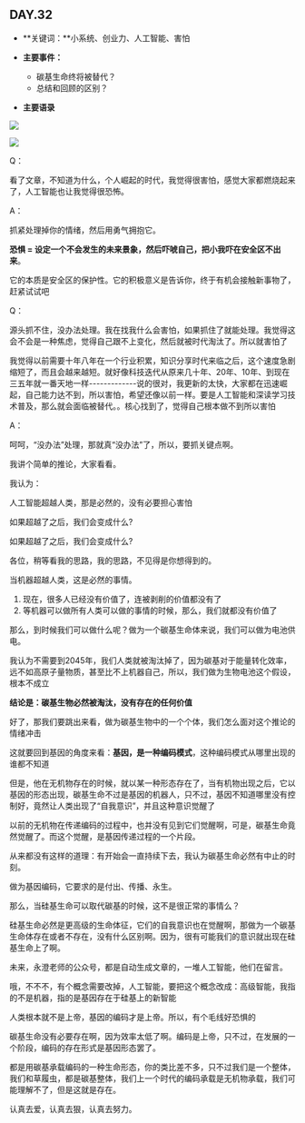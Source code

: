 ## DAY.32
+ **关键词：**小系统、创业力、人工智能、害怕
+ **主要事件：**
    + 碳基生命终将被替代？
    + 总结和回顾的区别？
    
+ **主要语录**


![](./_image/359474645507784303.jpg)

![](./_image/49568894614564926.png)

Q：

看了文章，不知道为什么，个人崛起的时代，我觉得很害怕，感觉大家都燃烧起来了，人工智能也让我觉得很恐怖。

A：

抓紧处理掉你的情绪，然后用勇气拥抱它。

**恐惧 = 设定一个不会发生的未来景象，然后吓唬自己，把小我吓在安全区不出来**。

它的本质是安全区的保护性。它的积极意义是告诉你，终于有机会接触新事物了，赶紧试试吧

Q：

源头抓不住，没办法处理。我在找我什么会害怕，如果抓住了就能处理。我觉得这会不会是一种焦虑，觉得自己跟不上变化，然后就被时代淘汰了。所以就害怕了

我觉得以前需要十年八年在一个行业积累，知识分享时代来临之后，这个速度急剧缩短了，而且会越来越短。就好像科技迭代从原来几十年、20年、10年、到现在三五年就一番天地一样-------------说的很对，我更新的太快，大家都在迅速崛起，自己能力达不到，所以害怕，希望还像以前一样。要是人工智能和深读学习技术普及，那么就会面临被替代。。核心找到了，觉得自己根本做不到所以害怕

A：

呵呵，“没办法”处理，那就真“没办法”了，所以，要抓关键点啊。

我讲个简单的推论，大家看看。

我认为：

人工智能超越人类，那是必然的，没有必要担心害怕

如果超越了之后，我们会变成什么?

如果超越了之后，我们会变成什么?

各位，稍等看我的思路，我的思路，不见得是你想得到的。

当机器超越人类，这是必然的事情。

1. 现在，很多人已经没有价值了，连被剥削的价值都没有了
2. 等机器可以做所有人类可以做的事情的时候，那么，我们就都没有价值了

那么，到时候我们可以做什么呢？做为一个碳基生命体来说，我们可以做为电池供电。

我认为不需要到2045年，我们人类就被淘汰掉了，因为碳基对于能量转化效率，远不如高原子量物质，甚至比不上机器自己，所以，我们做为生物电池这个假设，根本不成立

**结论是：碳基生物必然被淘汰，没有存在的任何价值**

好了，那我们要跳出来看，做为碳基生物中的一个个体，我们怎么面对这个推论的情绪冲击

这就要回到基因的角度来看：**基因，是一种编码模式**，这种编码模式从哪里出现的谁都不知道


但是，他在无机物存在的时候，就以某一种形态存在了，当有机物出现之后，它以基因的形态出现，碳基生命不过是基因的机器人，只不过，基因不知道哪里没有控制好，竟然让人类出现了“自我意识”，并且这种意识觉醒了


以前的无机物在传递编码的过程中，也并没有见到它们觉醒啊，可是，碳基生命竟然觉醒了。而这个觉醒，是基因传递过程的一个片段。

从来都没有这样的道理：有开始会一直持续下去，我认为碳基生命必然有中止的时刻。

做为基因编码，它要求的是付出、传播、永生。

那么，当硅基生命可以取代碳基的时候，这不是很正常的事情么？

硅基生命必然是更高级的生命体征，它们的自我意识也在觉醒啊，那做为一个碳基生命体存在或者不存在，没有什么区别啊。因为，很有可能我们的意识就出现在硅基生命上了啊。

未来，永澄老师的公众号，都是自动生成文章的，一堆人工智能，他们在留言。

哦，不不不，有个概念需要改掉，人工智能，要把这个概念改成：高级智能，我指的不是机器，指的是基因存在于硅基上的新智能


人类根本就不是上帝，基因的编码才是上帝。所以，有个毛线好恐惧的

碳基生命没有必要存在啊，因为效率太低了啊。编码是上帝，只不过，在发展的一个阶段，编码的存在形式是基因形态罢了。


都是用碳基承载编码的一种生命形态，你的类比差不多，只不过我们是一个整体，我们和草履虫，都是碳基整体，我们上一个时代的编码承载是无机物承载，我们可能理解不了，但是这就是存在。

认真去爱，认真去狠，认真去努力。


